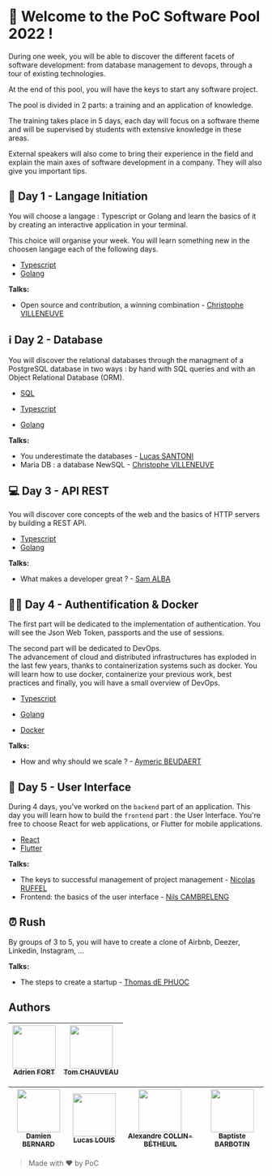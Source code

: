 # :wave: Welcome to the PoC Software Pool 2022 !

During one week, you will be able to discover the different facets of software development: from database management to devops, through a tour of existing technologies.

At the end of this pool, you will have the keys to start any software project.

The pool is divided in 2 parts: a training and an application of knowledge.

The training takes place in 5 days, each day will focus on a software theme and will be supervised by students with extensive knowledge in these areas.

External speakers will also come to bring their experience in the field and explain the main axes of software development in a company. They will also give you important tips.

## :open_book: Day 1 - Langage Initiation

You will choose a langage : Typescript or Golang and learn the basics of it by creating an interactive application in your terminal.

This choice will organise your week. You will learn something new in the choosen langage each of the following days.

- [Typescript](./day01/Typescript/)
- [Golang](./day01/Golang/)

**Talks:**

- Open source and contribution, a
winning combination - [Christophe VILLENEUVE](https://www.linkedin.com/in/christophe-villeneuve-3a68743/?originalSubdomain=fr)


## :information_source: Day 2 - Database

You will discover the relational databases through the managment of a PostgreSQL database in two ways : by hand with SQL queries and with an Object Relational Database (ORM).

- [SQL](./day02/1%20-%20SQL/)

- [Typescript](./day02/2%20-%20ORM/Typescript/)
- [Golang](./day02/2%20-%20ORM/Golang/)

**Talks:**
- You underestimate the databases - [Lucas SANTONI](https://www.linkedin.com/in/lucas1337/?originalSubdomain=fr)
- Maria DB : a database
NewSQL - [Christophe VILLENEUVE](https://www.linkedin.com/in/christophe-villeneuve-3a68743/?originalSubdomain=fr)


## :computer: Day 3 - API REST

You will discover core concepts of the web and the basics of HTTP servers by building a REST API.

- [Typescript](./day03/Typescript/)
- [Golang](./day03/Golang/)

**Talks:**
- What makes a developer great ? - [Sam ALBA](https://www.linkedin.com/in/samalba/)

## :policeman: Day 4 - Authentification & Docker

The first part will be dedicated to the implementation of authentication. You will see the Json Web Token, passports and the use of sessions.

The second part will be dedicated to DevOps.\
The advancement of cloud and distributed infrastructures has exploded in the last few years, thanks to containerization systems such as docker. You will learn how to use docker, containerize your previous work, best practices and finally, you will have a small overview of DevOps.

- [Typescript](./day04/1%20-%20Auth/Typescript/)
- [Golang](./day04/1%20-%20Auth/Golang)

- [Docker](./day04/2%20-%20Docker/)

**Talks:**
- How and why should we scale
? - [Aymeric BEUDAERT](https://www.linkedin.com/in/aymeric-beudaert-138351102/?originalSubdomain=fr)

## :rose: Day 5 - User Interface

During 4 days, you've worked on the `backend` part of an application. This day you will learn how to build the `frontend` part : the User Interface. You're free to choose React for web applications, or Flutter for mobile applications.

- [React](./day05/React/)
- [Flutter](./day05/Flutter/)

**Talks:**
- The keys to successful management of
project management - [Nicolas RUFFEL](https://www.linkedin.com/company/tennaxia/?originalSubdomain=fr)
- Frontend: the basics of the
user interface - [Nils CAMBRELENG](https://www.linkedin.com/in/nilscam/?originalSubdomain=fr)

## :alarm_clock: Rush

By groups of 3 to 5, you will have to create a clone of Airbnb, Deezer, Linkedin, Instagram, ...

**Talks:**
- The steps to create a startup - [Thomas dE PHUOC](https://www.linkedin.com/in/tdephuoc/?originalSubdomain=fr)

## Authors

| [<img src="https://github.com/adrienfort.png?size=85" width=85><br><sub>Adrien FORT</sub>](https://github.com/adrienfort) | [<img src="https://github.com/TomChv.png?size=85" width=85><br><sub>Tom CHAUVEAU</sub>](https://github.com/TomChv)
| :---: | :---: |

| [<img src="https://github.com/Encorpluptit.png?size=85" width=85><br><sub>Damien BERNARD</sub>](https://github.com/Encorpluptit) | [<img src="https://github.com/lucas-louis.png?size=85" width=85><br><sub>Lucas LOUIS</sub>](https://github.com/lucas-louis) | [<img src="https://github.com/AlexandreCollin.png?size=85" width=85><br><sub>Alexandre COLLIN-BÉTHEUIL</sub>](https://github.com/AlexandreCollin) | [<img src="https://github.com/barbo69.png?size=85" width=85><br><sub>Baptiste BARBOTIN</sub>](https://github.com/barbo69)
| :---: | :---: | :---: | :---: |

> Made with :heart: by PoC